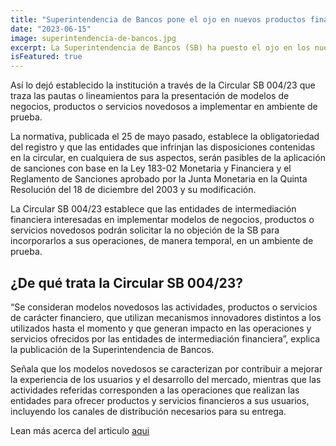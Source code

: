 ```yaml
---
title: "Superintendencia de Bancos pone el ojo en nuevos productos financieros"
date: "2023-06-15"
image: superintendencia-de-bancos.jpg
excerpt: La Superintendencia de Bancos (SB) ha puesto el ojo en los nuevos modelos de negocios, productos o servicios novedosos del sistema financiero, aunque vayan a implementarse en un ambiente de prueba.
isFeatured: true
---
```


Así lo dejó establecido la institución a través de la Circular SB 004/23 que traza las pautas o lineamientos para la presentación de modelos de negocios, productos o servicios novedosos a implementar en ambiente de prueba.

La normativa, publicada el 25 de mayo pasado, establece la obligatoriedad del registro y que las entidades que infrinjan las disposiciones contenidas en la circular, en cualquiera de sus aspectos, serán pasibles de la aplicación de sanciones con base en la Ley 183-02 Monetaria y Financiera y el Reglamento de Sanciones aprobado por la Junta Monetaria en la Quinta Resolución del 18 de diciembre del 2003 y su modificación.

La Circular SB 004/23 establece que las entidades de intermediación financiera interesadas en implementar modelos de negocios, productos o servicios novedosos podrán solicitar la no objeción de la SB para incorporarlos a sus operaciones, de manera temporal, en un ambiente de prueba.

## ¿De qué trata la Circular SB 004/23?

“Se consideran modelos novedosos las actividades, productos o servicios de carácter financiero, que utilizan mecanismos innovadores distintos a los utilizados hasta el momento y que generan impacto en las operaciones y servicios ofrecidos por las entidades de intermediación financiera”, explica la publicación de la Superintendencia de Bancos.

Señala que los modelos novedosos se caracterizan por contribuir a mejorar la experiencia de los usuarios y el desarrollo del mercado, mientras que las actividades referidas corresponden a las operaciones que realizan las entidades para ofrecer productos y servicios financieros a sus usuarios, incluyendo los canales de distribución necesarios para su entrega.

Lean más acerca del articulo [aqui](https://eldinero.com.do/234109/superintendencia-de-bancos-pone-el-ojo-en-nuevos-productos-financieros/)
